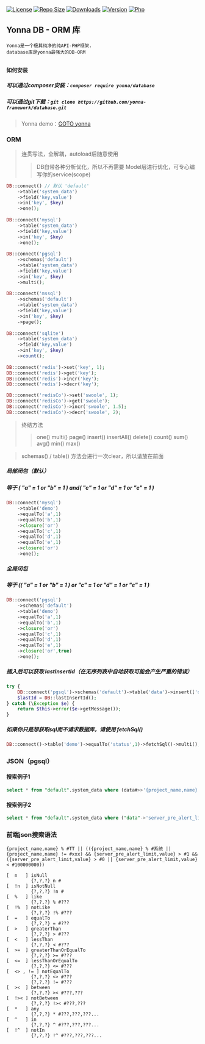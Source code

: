 [![License](https://img.shields.io/github/license/yonna-framework/database.svg)](https://packagist.org/packages/yonna/database)
[![Repo Size](https://img.shields.io/github/repo-size/yonna-framework/database.svg)](https://packagist.org/packages/yonna/database)
[![Downloads](https://img.shields.io/packagist/dm/yonna/database.svg)](https://packagist.org/packages/yonna/database)
[![Version](https://img.shields.io/github/release/yonna-framework/database.svg)](https://packagist.org/packages/yonna/database)
[![Php](https://img.shields.io/packagist/php-v/yonna/database.svg)](https://packagist.org/packages/yonna/database)

## Yonna DB - ORM 库

```
Yonna是一个极其纯净的纯API-PHP框架.
database库是yonna最强大的DB-ORM
```

## 

#### 如何安装

##### 可以通过composer安装：`composer require yonna/database`

##### 可以通过git下载：`git clone https://github.com/yonna-framework/database.git`

> Yonna demo：[GOTO yonna](https://github.com/yonna-framework/yonna)

### ORM

> 连贯写法，全解耦，autoload后随意使用
>> DB自带各种分析优化，所以不再需要 Model层进行优化，可专心编写你的service(scope)

```php
DB::connect() // 默认 'default'
    ->table('system_data')
    ->field('key,value')
    ->in('key', $key)
    ->one();
    
DB::connect('mysql')
    ->table('system_data')
    ->field('key,value')
    ->in('key', $key）
    ->one();
    
DB::connect('pgsql')
    ->schemas('default')
    ->table('system_data')
    ->field('key,value')
    ->in('key', $key)
    ->multi();
    
DB::connect('mssql')
    ->schemas('default')
    ->table('system_data')
    ->field('key,value')
    ->in('key', $key)
    ->page();
    
DB::connect('sqlite')
    ->table('system_data')
    ->field('key,value')
    ->in('key', $key)
    ->count();
    
DB::connect('redis')->set('key', 1);
DB::connect('redis')->get('key');
DB::connect('redis')->incr('key');
DB::connect('redis')->decr('key');

DB::connect('redisCo')->set('swoole', 1);
DB::connect('redisCo')->get('swoole');
DB::connect('redisCo')->incr('swoole', 1.5);
DB::connect('redisCo')->decr('swoole', 2);

```

> 终结方法
>> one() multi() page() insert() insertAll() delete() count() sum() avg() min() max()

> schemas() / table() 方法会进行一次clear，所以请放在前面

##### 局部闭包（默认）
##### 等于 ( "a" = 1 or "b" = 1 ) and( "c" = 1 or "d" = 1 or "e" = 1 )
```php
DB::connect('mysql')
    ->table('demo')
    ->equalTo('a',1)
    ->equalTo('b',1)
    ->closure('or')
    ->equalTo('c',1)
    ->equalTo('d',1)
    ->equalTo('e',1)
    ->closure('or')
    ->one();
```
##### 全局闭包
##### 等于 (( "a" = 1 or "b" = 1 ) or "c" = 1 or "d" = 1 or "e" = 1 ) 
```php
DB::connect('pgsql')
    ->schemas('default')
    ->table('demo')
    ->equalTo('a',1)
    ->equalTo('b',1)
    ->closure('or')
    ->equalTo('c',1)
    ->equalTo('d',1)
    ->equalTo('e',1)
    ->closure('or',true)
    ->one();
```


##### 插入后可以获取 lastInsertId（在无序列表中自动获取可能会产生严重的错误）
```php
try {
    DB::connect('pgsql')->schemas('default')->table('data')->insert(['data' => 1]);
    $lastId = DB::lastInsertId();
} catch (\Exception $e) {
    return $this->error($e->getMessage());
}
```

##### 如果你只是想获取sql而不请求数据库，请使用 fetchSql()
```php
DB::connect()->table('demo')->equalTo('status',1)->fetchSql()->multi();
```

### JSON（pgsql）
#### 搜索例子1
```sql
select * from "default".system_data where (data#>>'{project_name,name}')::text like '%系统%';
```
#### 搜索例子2
```sql
select * from "default".system_data where ("data"->'server_pre_alert_limit'->'value')::text::int > 5;
```

### 前端json搜索语法
`
{project_name,name} % #TT || (({project_name,name} % #系统 || {project_name,name} != #xxx) && {server_pre_alert_limit,value} > #1 && ({server_pre_alert_limit,value} > #0 || {server_pre_alert_limit,value} < #100000000))
`
```
[  n   ] isNull
         {?,?,?} n #
[  !n  ] isNotNull
         {?,?,?} !n #
[  %   ] like
         {?,?,?} % #???
[  !%  ] notLike
         {?,?,?} !% #???
[  =   ] equalTo
         {?,?,?} = #???
[  >   ] greaterThan
         {?,?,?} > #???
[  <   ] lessThan
         {?,?,?} < #???
[  >=  ] greaterThanOrEqualTo
         {?,?,?} >= #???
[  <=  ] lessThanOrEqualTo
         {?,?,?} <= #???
[  <> , != ] notEqualTo
         {?,?,?} <> #???
         {?,?,?} != #???
[  ><  ] between
         {?,?,?} >< #???,???
[  !>< ] notBetween
         {?,?,?} !>< #???,???
[  *   ] any
         {?,?,?} * #???,???,???...
[  ^   ] in
         {?,?,?} ^ #???,???,???...
[  !^  ] notIn
         {?,?,?} !^ #???,???,???...
```